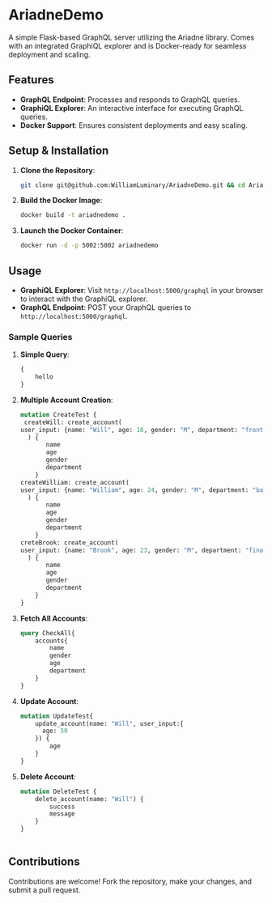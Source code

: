 # AriadneDemo

A simple Flask-based GraphQL server utilizing the Ariadne library. Comes with an integrated GraphiQL explorer and is
Docker-ready for seamless deployment and scaling.

## Features

- **GraphQL Endpoint**: Processes and responds to GraphQL queries.
- **GraphiQL Explorer**: An interactive interface for executing GraphQL queries.
- **Docker Support**: Ensures consistent deployments and easy scaling.

## Setup & Installation

1. **Clone the Repository**:
   ```bash
   git clone git@github.com:WilliamLuminary/AriadneDemo.git && cd AriadneDemo
   ```

2. **Build the Docker Image**:
   ```bash
   docker build -t ariadnedemo .
   ```

3. **Launch the Docker Container**:
   ```bash
   docker run -d -p 5002:5002 ariadnedemo
   ```

## Usage

- **GraphiQL Explorer**: Visit `http://localhost:5000/graphql` in your browser to interact with the GraphiQL explorer.
- **GraphQL Endpoint**: POST your GraphQL queries to `http://localhost:5000/graphql`.

### Sample Queries

1. **Simple Query**:
   ```graphql
   {
       hello
   }
   ```

2. **Multiple Account Creation**:
   ```graphql
   mutation CreateTest {
    createWill: create_account(
   user_input: {name: "Will", age: 18, gender: "M", department: "frontend"}
     ) {
          name
          age
          gender
          department
       }
   createWilliam: create_account(
   user_input: {name: "William", age: 24, gender: "M", department: "backend"}
     ) {
          name
          age
          gender
          department
       }
   creteBrook: create_account(
   user_input: {name: "Brook", age: 23, gender: "M", department: "finance"}
     ) {
          name
          age
          gender
          department
       }
   }
   ```

3. **Fetch All Accounts**:
   ```graphql
   query CheckAll{
       accounts{
           name
           gender
           age
           department
       }
   }
   ```

4. **Update Account**:
   ```graphql
   mutation UpdateTest{
       update_account(name: "Will", user_input:{
         age: 50
       }) {
           age
       }
   }
   ```

5. **Delete Account**:
   ```graphql
   mutation DeleteTest {
       delete_account(name: "Will") {
           success
           message
       }
   }
        
   ```

## Contributions

Contributions are welcome! Fork the repository, make your changes, and submit a pull request.
